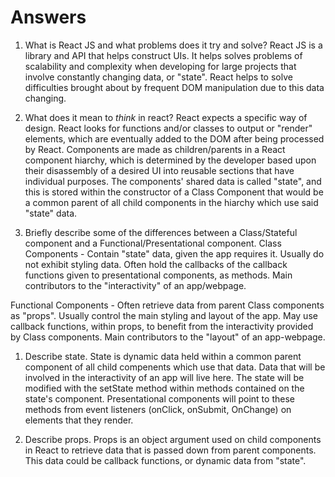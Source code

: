 # Answers

1.  What is React JS and what problems does it try and solve?
React JS is a library and API that helps construct UIs. It helps solves problems of scalability and complexity when developing for large projects that involve constantly changing data, or "state". React helps to solve difficulties brought about by frequent DOM manipulation due to this data changing. 

1.  What does it mean to _think_ in react?
React expects a specific way of design. React looks for functions and/or classes to output or "render" elements, which are eventually added to the DOM after being processed by React. Components are made as children/parents in a React component hiarchy, which is determined by the developer based upon their disassembly of a desired UI into reusable sections that have individual purposes. The components' shared data is called "state", and this is stored within the constructor of a Class Component that would be a common parent of all child components in the hiarchy which use said "state" data.

1.  Briefly describe some of the differences between a Class/Stateful component and a Functional/Presentational component.
Class Components -
Contain "state" data, given the app requires it.
Usually do not exhibit styling data.
Often hold the callbacks of the callback functions given to presentational components, as methods.
Main contributors to the "interactivity" of an app/webpage.

Functional Components -
Often retrieve data from parent Class components as "props".
Usually control the main styling and layout of the app.
May use callback functions, within props, to benefit from the interactivity provided by Class components.
Main contributors to the "layout" of an app-webpage.


1.  Describe state.
State is dynamic data held within a common parent component of all child compenents which use that data. Data that will be involved in the interactivity of an app will live here. The state will be modified with the setState method within methods contained on the state's component. Presentational components will point to these methods from event listeners (onClick, onSubmit, OnChange) on elements that they render.

1.  Describe props.
Props is an object argument used on child components in React to retrieve data that is passed down from parent components. This data could be callback functions, or dynamic data from "state".